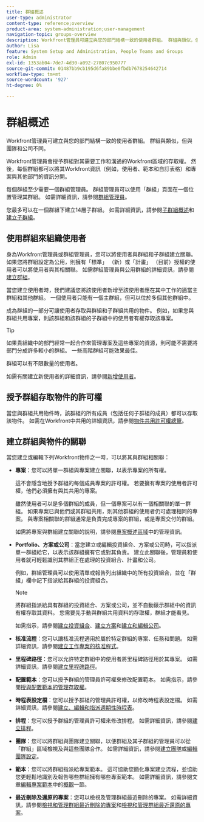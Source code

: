 ```yaml
---
title: 群組概述
user-type: administrator
content-type: reference;overview
product-area: system-administration;user-management
navigation-topic: groups-overview
description: Workfront管理員可建立與您的部門結構一致的使用者群組。 群組與類似，但與團隊和公司不同。
author: Lisa
feature: System Setup and Administration, People Teams and Groups
role: Admin
exl-id: 1353ab04-7de7-4d30-a092-27807c950777
source-git-commit: 01487bb9cb195d6fa89bbe0fbdb7678254642714
workflow-type: tm+mt
source-wordcount: '927'
ht-degree: 0%

---
```


# 群組概述

<!-- Audited: 01/2024 -->

Workfront管理員可建立與您的部門結構一致的使用者群組。 群組與類似，但與團隊和公司不同。

Workfront管理員會授予群組對其需要工作和溝通的Workfront區域的存取權。 然後，每個群組都可以將其Workfront資訊（例如，使用者、範本和自訂表格）和專案與其他部門的資訊分開。

每個群組至少需要一個群組管理員。 群組管理員可以使用「群組」頁面在一個位置管理其群組。 如需詳細資訊，請參閱[群組管理員](../../../administration-and-setup/manage-groups/group-roles/group-administrators.md)。

您最多可以在一個群組下建立14層子群組。 如需詳細資訊，請參閱[子群組概述](../../../administration-and-setup/manage-groups/groups-overview/subgroups.md)和[建立子群組](../../../administration-and-setup/manage-groups/create-and-manage-subgroups/create-a-subgroup.md)。

## 使用群組來組織使用者

身為Workfront管理員或群組管理員，您可以將使用者與群組和子群組建立關聯。 如果您將群組設定為公用，則擁有「標準」 （新）或「計畫」 （目前）授權的使用者可以將使用者與其相關聯。 如需群組管理員與公用群組的詳細資訊，請參閱[建立群組](../../../administration-and-setup/manage-groups/create-and-manage-groups/create-a-group.md)。

當您建立使用者時，我們建議您將該使用者新增至該使用者應在其中工作的適當主群組和其他群組。 一個使用者只能有一個主群組，但可以位於多個其他群組中。

成為群組的一部分可讓使用者存取與群組和子群組共用的物件。 例如，如果您與群組共用專案，則該群組和該群組的子群組中的使用者有權存取該專案。

>[!TIP]
>
>如果貴組織中的部門經常一起合作來管理專案及這些專案的資源，則可能不需要將部門分成許多較小的群組。 一些高階群組可能效果最佳。

群組可以有不限數量的使用者。

如需有關建立新使用者的詳細資訊，請參閱[新增使用者](../../../administration-and-setup/add-users/add-users.md)。

## 授予群組存取物件的許可權

當您與群組共用物件時，該群組的所有成員（包括任何子群組的成員）都可以存取該物件。 如需在Workfront中共用的詳細資訊，請參閱[物件共用許可權總覽](../../../workfront-basics/grant-and-request-access-to-objects/sharing-permissions-on-objects-overview.md)。

## 建立群組與物件的關聯

當您建立或編輯下列Workfront物件之一時，可以將其與群組相關聯：

* **專案**：您可以將單一群組與專案建立關聯，以表示專案的所有權。

  這不會隱含地授予群組的每個成員專案的許可權。 若要擁有專案的使用者許可權，他們必須擁有與其共用的專案。

  雖然使用者可以是多個群組的成員，但一個專案可以有一個相關聯的單一群組。 如果專案已與他們或其群組共用，則其他群組的使用者仍可處理相同的專案。 與專案相關聯的群組通常是負責完成專案的群組，或是專案交付的群組。

  如需將專案與群組建立關聯的說明，請參閱[專案概述區域](../../../manage-work/projects/manage-projects/understand-project-overview-area.md)中的管理資訊。

* **Portfolio、方案或公司**：當您建立或編輯投資組合、方案或公司時，可以指派單一群組給它，以表示該群組擁有它或對其負責。 建立此關聯後，管理員和使用者就可輕鬆識別其群組正在處理的投資組合、計畫和公司。

  例如，群組管理員可以使用清單或報告列出組織中的所有投資組合，並在「群組」欄中記下指派給其群組的投資組合。

  >[!NOTE]
  >
  >將群組指派給具有群組的投資組合、方案或公司，並不自動錶示群組中的資訊有權存取其資料。 您需要先手動與群組共用資料的存取權，群組才能看見。

  如需指示，請參閱[建立投資組合](../../../manage-work/portfolios/create-and-manage-portfolios/create-portfolios.md)、[建立方案](../../../manage-work/portfolios/create-and-manage-programs/create-program.md)和[建立和編輯公司](../../../administration-and-setup/set-up-workfront/organizational-setup/create-and-edit-companies.md)。

* **核准流程**：您可以讓核准流程適用於屬於特定群組的專案、任務和問題。 如需詳細資訊，請參閱[建立工作專案的核准程式](../../../administration-and-setup/customize-workfront/configure-approval-milestone-processes/create-approval-processes.md)。
* **里程碑路徑**：您可以允許特定群組中的使用者將里程碑路徑用於其專案。 如需詳細資訊，請參閱[建立里程碑路徑](../../../administration-and-setup/customize-workfront/configure-approval-milestone-processes/create-milestone-path.md)。
* **配置範本**：您可以授予群組的管理員許可權來修改配置範本。 如需指示，請參閱[授與配置範本的管理存取權](../../../administration-and-setup/customize-workfront/use-layout-templates/grant-admin-access-layout-template.md)。

* **時程表設定檔**：您可以授予群組的管理員許可權，以修改時程表設定檔。 如需詳細資訊，請參閱[建立、編輯和指派週期性時程表](../../../timesheets/create-and-manage-timesheets/create-timesheet-profiles.md)。

* **排程**：您可以授予群組的管理員許可權來修改排程。 如需詳細資訊，請參閱[建立排程](../../../administration-and-setup/set-up-workfront/configure-timesheets-schedules/create-schedules.md)。
* **團隊**：您可以將群組與團隊建立關聯，以便群組及其子群組的管理員可以從「群組」區域檢視及與這些團隊合作。 如需詳細資訊，請參閱[建立團隊](../../../people-teams-and-groups/create-and-manage-teams/create-a-team.md)或[編輯團隊設定](../../../people-teams-and-groups/create-and-manage-teams/edit-team-settings.md)。
* **範本**：您可以將群組指派給專案範本。 這可協助您簡化專案建立流程，並協助您更輕鬆地識別及報告哪些群組擁有哪些專案範本。 如需詳細資訊，請參閱文章[編輯專案範本](../../../manage-work/projects/create-and-manage-templates/edit-templates.md)中的[概觀](../../../manage-work/projects/create-and-manage-templates/edit-templates.md#overview)一節。

* **最近刪除及還原的專案**：您可以檢視及管理群組最近刪除的專案。 如需詳細資訊，請參閱[檢視和管理群組最近刪除的專案](../../../administration-and-setup/manage-groups/work-with-group-objects/view-manage-groups-recently-deleted-objects.md)和[檢視和管理群組最近還原的專案](../../../administration-and-setup/manage-groups/work-with-group-objects/view-manage-groups-recently-restored-objects.md)。
